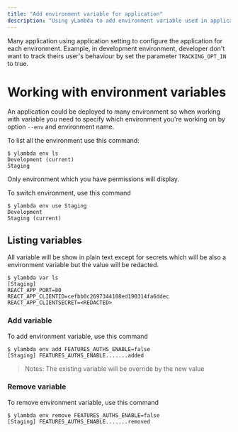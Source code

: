 ```yaml
---
title: "Add environment variable for application"
description: "Using yLambda to add environment variable used in application"
---
```


Many application using application setting to configure the application for each environment. Example, in development environment, developer don't want to track theirs user's behaviour by set the parameter `TRACKING_OPT_IN` to true.


# Working with environment variables
An application could be deployed to many environment so when working with variable you need to specify which environment you're working on by option `--env` and environment name.

To list all the environment use this command:

```console
$ ylambda env ls
Development (current)
Staging
```

Only environment which you have permissions will display.

To switch environment, use this command
```console
$ ylambda env use Staging
Development
Staging (current)
```

## Listing variables
All variable will be show in plain text except for secrets which will be also a environment variable but the value will be redacted.

```console
$ ylambda var ls
[Staging]
REACT_APP_PORT=80
REACT_APP_CLIENTID=cefbb0c2697344108ed190314fa6ddec
REACT_APP_CLIENTSECRET=<REDACTED>
```

### Add variable
To add environment variable, use this command

```console
$ ylambda env add FEATURES_AUTHS_ENABLE=false
[Staging] FEATURES_AUTHS_ENABLE.......added
```

> Notes: The existing variable will be override by the new value

### Remove variable
To remove environment variable, use this command

```console
$ ylambda env remove FEATURES_AUTHS_ENABLE=false
[Staging] FEATURES_AUTHS_ENABLE.......removed
```



